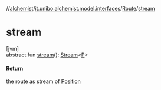//[alchemist](../../../index.md)/[it.unibo.alchemist.model.interfaces](../index.md)/[Route](index.md)/[stream](stream.md)

# stream

[jvm]\
abstract fun [stream](stream.md)(): [Stream](https://docs.oracle.com/javase/8/docs/api/java/util/stream/Stream.html)<[P](../../it.unibo.alchemist.model.implementations.layers/-step-layer/index.md)>

#### Return

the route as stream of [Position](../-position/index.md)
